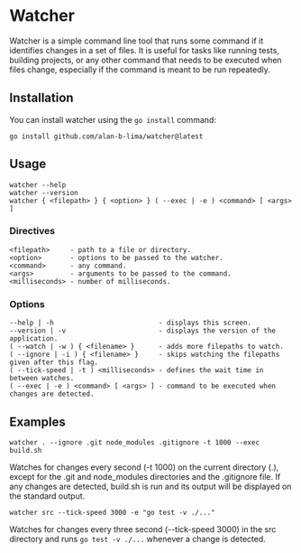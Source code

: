# Watcher

Watcher is a simple command line tool that runs some command if it identifies changes in a set of files. It is useful for tasks like running tests, building projects, or any other command that needs to be executed when files change, especially if the command is meant to be run repeatedly.

## Installation

You can install watcher using the `go install` command:

    go install github.com/alan-b-lima/watcher@latest

## Usage

    watcher --help
    watcher --version
    watcher { <filepath> } { <option> } ( --exec | -e ) <command> [ <args> ]

### Directives
    
    <filepath>     - path to a file or directory.
    <option>       - options to be passed to the watcher.
    <command>      - any command.
    <args>         - arguments to be passed to the command.
    <milliseconds> - number of milliseconds.

### Options

    --help | -h                          - displays this screen.
    --version | -v                       - displays the version of the application.
    ( --watch | -w ) { <filename> }      - adds more filepaths to watch.
    ( --ignore | -i ) { <filename> }     - skips watching the filepaths given after this flag.
    ( --tick-speed | -t ) <milliseconds> - defines the wait time in between watches.
    ( --exec | -e ) <command> [ <args> ] - command to be executed when changes are detected.


## Examples

    watcher . --ignore .git node_modules .gitignore -t 1000 --exec build.sh

Watches for changes every second (-t 1000) on the current directory (.), except for the .git and node_modules directories and the .gitignore file. If any changes are detected, build.sh is run and its output will be displayed on the standard output.

    watcher src --tick-speed 3000 -e "go test -v ./..."

Watches for changes every three second (--tick-speed 3000) in the src directory and runs `go test -v ./...` whenever a change is detected.